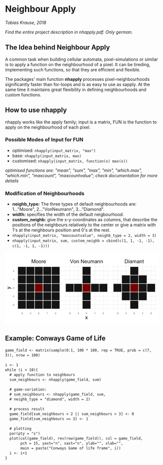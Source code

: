 # Neighbour Apply

*Tobias Krause, 2018*

*Find the entire project description in nhapply.pdf. Only german.*

## The Idea behind Neighbour Apply

A common task when building cellular automata, pixel-simulations or similar is to apply a function on the neighbourhood of a pixel. It can be tireding, implementing such functions, so that they are efficient and flexible.

The packages' main function **nhapply**  processes pixel-neighbourhoods significantly faster than for-loops and is as easy to use as sapply. At the same time it maintains great flexibility in defining neighbourhoods and custom functions.

## How to use nhapply

nhapply works like the apply family; input is a matrix, FUN is the function to apply on the neighbourhood of each pixel. 

### Possible Modes of Input for FUN
* optimised: ```nhapply(input_matrix, "max")```
* base: ```nhapply(input_matrix, max)```
* customised: ```nhapply(input_matrix, function(x) max(x))```

*optimised functions are: "mean", "sum", "max", "min", "which.max", "which.min", "maxcount", "maxcountvalue"; check documentation for more details*

### Modification of Neighbourhoods
* **neighb_type:** The three types of default neighbourhoods are: 1..."Moore", 2..."VonNeumann", 3..."Diamond". 
* **width:** specifies the width of the default neigbourhood.
* **custom_neighb:** give the x-y-coordinates as columns, that describe the positions of the neighbours relatively to the center or give a matrix with 1's at the neighbours position and 0's at the rest.
* ```nhapply(input_matrix, "maxcountvalue", neighb_type = 2, width = 3)```
* ```nhapply(input_matrix, sum, custom_neighb = cbind(c(1, 1, -1, -1), c(1, -1, 1, -1)))```

![](./Grafiken/Nbhoods.png)

## Example: Conways Game of Life

```
game_field <- matrix(sample(0:1, 100 * 100, rep = TRUE, prob = c(7, 3)), nrow = 100)

i <- 1
while (i < 10){
  # apply function to neighbours
  sum_neighbours <- nhapply(game_field, sum)
  
  # game-variation:
  # sum_neighbours <- nhapply(game_field, sum,
  # neighb_type = "diamond", width = 2)
  
  # process result
  game_field[sum_neighbours < 2 || sum_neighbours > 3] <- 0
  game_field[sum_neighbours == 3] <- 1
  
  # plotting
  par(pty = "s")
  plot(col(game_field), rev(row(game_field)), col = game_field,
       pch = 15, yaxt="n", xaxt="n", ylab="", xlab="",
       main = paste("Conways Game of life frame", i))
  i <- i+1
}
```


